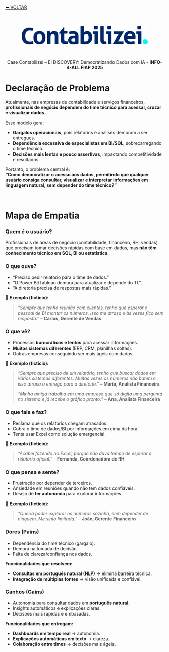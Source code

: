 <p align="left">

 [⬅️ VOLTAR](./README.md)

</p>

<br>

<p align="center"><img src="./files/contabilizei.svg" width="400" alt="Clube Vestcasa Logo"></p>

<br>

<p align="center">Case Contabilizei – EI DISCOVERY: Democratizando Dados com IA - <b>INFO-4-ALL FIAP 2025</b></p>

# Declaração de Problema

Atualmente, nas empresas de contabilidade e serviços financeiros, **profissionais de negócio dependem do time técnico para acessar, cruzar e visualizar dados**.

Esse modelo gera:

- **Gargalos operacionais**, pois relatórios e análises demoram a ser entregues.
- **Dependência excessiva de especialistas em BI/SQL**, sobrecarregando o time técnico.
- **Decisões mais lentas e pouco assertivas**, impactando competitividade e resultados.

Portanto, o problema central é:  
**“Como democratizar o acesso aos dados, permitindo que qualquer usuário consiga consultar, visualizar e interpretar informações em linguagem natural, sem depender do time técnico?”**

<br>

# Mapa de Empatia

### Quem é o usuário?

Profissionais de áreas de negócio (contabilidade, financeiro, RH, vendas) que precisam tomar decisões rápidas com base em dados, mas **não têm conhecimento técnico em SQL, BI ou estatística**.

### O que ouve?

- “Preciso pedir relatório para o time de dados.”
- “O Power BI/Tableau demora para atualizar e depende do TI.”
- “A diretoria precisa de respostas mais rápidas.”  

💬 **Exemplo (fictício):**  
> *“Sempre que tenho reunião com clientes, tenho que esperar o pessoal de BI montar os números. Isso me atrasa e às vezes fico sem resposta.”* – **Carlos, Gerente de Vendas**

### O que vê?

- Processos **burocráticos e lentos** para acessar informações.
- **Muitos sistemas diferentes** (ERP, CRM, planilhas soltas).
- Outras empresas conseguindo ser mais ágeis com dados.  

💬 **Exemplo (fictício):**  
> *“Sempre que preciso de um relatório, tenho que buscar dados em vários sistemas diferentes. Muitas vezes os números não batem e isso atrasa a entrega para a diretoria.”* – **Maria, Analista Financeira**
> 
> *“Minha amiga trabalha em uma empresa que só digita uma pergunta no sistema e já recebe o gráfico pronto.”* – **Ana, Analista Financeira**

### O que fala e faz?

- Reclama que os relatórios chegam atrasados.
- Cobra o time de dados/BI por informações em cima da hora.
- Tenta usar Excel como solução emergencial.  

💬 **Exemplo (fictício):**  
> *“Acabei fazendo no Excel, porque não dava tempo de esperar o relatório oficial.”* – **Fernanda, Coordenadora de RH**

### O que pensa e sente?

- Frustração por depender de terceiros.  
- Ansiedade em reuniões quando não tem dados confiáveis.  
- Desejo de **ter autonomia** para explorar informações.  

💬 **Exemplo (fictício):**  
> *“Queria poder explorar os números sozinha, sem depender de ninguém. Me sinto limitada.”* – **João, Gerente Financeiro**

### Dores (Pains)

- Dependência do time técnico (gargalo).  
- Demora na tomada de decisão.  
- Falta de clareza/confiança nos dados.  

**Funcionalidades que resolvem:**  
- **Consultas em português natural (NLP)** → elimina barreira técnica.  
- **Integração de múltiplas fontes** → visão unificada e confiável.  

### Ganhos (Gains)

- Autonomia para consultar dados em **português natural**.  
- Insights automáticos e explicações claras.  
- Decisões mais rápidas e embasadas.  

**Funcionalidades que entregam:**  
- **Dashboards em tempo real** → autonomia.  
- **Explicações automáticas em texto** → clareza.  
- **Colaboração entre times** → decisões mais ágeis.  
